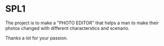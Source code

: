 # SPL1

The project is to make a "PHOTO EDITOR" that helps a man to make their photos changed 
with different characterstics and scenario.

Thanks a lot for your passion.
